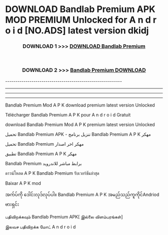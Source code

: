 # DOWNLOAD Bandlab Premium  APK MOD PREMIUM Unlocked for A n d r o i d [NO.ADS] latest version dkidj 



<div align="center">

<h3>DOWNLOAD 1 >>> <a href="https://getmod2.web.app/?judul=Bandlab Premium ">DOWNLOAD Bandlab Premium </a></h3><br>

<h3>DOWNLOAD 2 >>> <a href="https://getmod2.web.app/?judul=Bandlab Premium ">Bandlab Premium  DOWNLOAD </a></h3>

</div>
----------------------------------------------------------

----------------------------------------------------------

----------------------------------------------------------

----------------------------------------------------------

Bandlab Premium  Mod A P K download premium latest version Unlocked

Télécharger Bandlab Premium  A P K pour A n d r o i d Gratuit

download Bandlab Premium  Mod A P K premium latest version Unlocked

تحميل Bandlab Premium  APK - تنزيل برنامج Bandlab Premium  A P K مهكر

تحميل Bandlab Premium  مهكر اخر اصدار

تطبيق Bandlab Premium  A P K مهكر

Bandlab Premium  برابط مباشر للاندرويد

ดาวน์โหลด A P K Bandlab Premium  รับเวอร์ชันล่าสุด

Baixar A P K mod

အက်ပ်ကို ဒေါင်းလုဒ်လုပ်ပါ။ Bandlab Premium  A P K အမည်သည်ကူကိုင်Andriod ဗားရှင်း

பதிவிறக்கவும் Bandlab Premium  APK[ இல்லை விளம்பரங்கள்] 
 
இலவச பதிவிறக்க மோட் A n d r o i d



